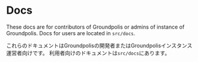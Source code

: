# Docs
These docs are for contributors of Groundpolis or admins of instance of Groundpolis.
Docs for users are located in `src/docs`.

これらのドキュメントはGroundpolisの開発者またはGroundpolisインスタンス運営者向けです。
利用者向けのドキュメントは`src/docs`にあります。
